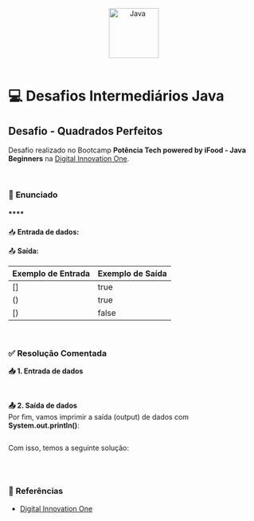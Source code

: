 <div align="center">
  <img alt="Java" height="100" src="https://raw.githubusercontent.com/FortAwesome/Font-Awesome/6.x/svgs/brands/java.svg">
</div>

<br>

# 💻 Desafios Intermediários Java

## Desafio - Quadrados Perfeitos
Desafio realizado no Bootcamp **Potência Tech powered by iFood - Java Beginners** na [Digital Innovation One](https://www.dio.me/).

<br>

### 📝 **Enunciado**
#### **** 

📥 **Entrada de dados:** 

📤 **Saída:** 


Exemplo de Entrada          | Exemplo de Saída
--------------------------- | ---------------------------
[]                          | true
()                          | true
[)                          | false

<br>

### ✅ **Resolução Comentada**

**📥 1. Entrada de dados**<br>

<br>

**📤 2. Saída de dados**<br>
Por fim, vamos imprimir a saída (output) de dados com **System.out.println()**:
```java
```

Com isso, temos a seguinte solução:
```java

```

<br>

### 🔎 **Referências**
- [Digital Innovation One](https://www.dio.me/)

<br>

